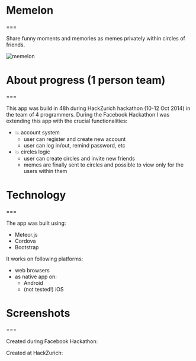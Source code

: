 # Memelon
===

Share funny moments and memories as memes privately within circles of friends.

![memelon](http://oi59.tinypic.com/1pdq52.jpg)

# About progress (1 person team)
===

This app was build in 48h during HackZurich hackathon (10-12 Oct 2014) in the team of 4 programmers.
During the Facebook Hackathon I was extending this app with the crucial functionalities:

* :boom: account system
	* user can register and create new account
	* user can log in/out, remind password, etc
* :boom: circles logic
	* user can create circles and invite new friends
	* memes are finally sent to circles and possible to view only for the users within them

# Technology
===

The app was built using:

* Meteor.js
* Cordova
* Bootstrap

It works on following platforms:

* web browsers
* as native app on:
	* Android
	* (not tested!) iOS

# Screenshots
===

Created during Facebook Hackathon:

Created at HackZurich:
